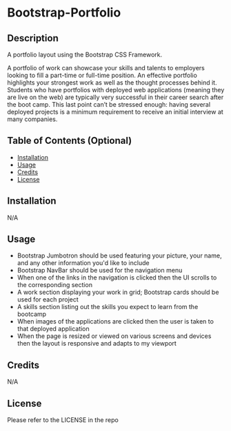 # Bootstrap-Portfolio


## Description

A portfolio layout using the Bootstrap CSS Framework.

A portfolio of work can showcase your skills and talents to employers looking to fill a part-time or full-time position. An effective portfolio highlights your strongest work as well as the thought processes behind it. Students who have portfolios with deployed web applications (meaning they are live on the web) are typically very successful in their career search after the boot camp. This last point can’t be stressed enough: having several deployed projects is a minimum requirement to receive an initial interview at many companies.

## Table of Contents (Optional)


- [Installation](#installation)
- [Usage](#usage)
- [Credits](#credits)
- [License](#license)

## Installation

N/A

## Usage

* Bootstrap Jumbotron should be used featuring your picture, your name, and any other information you'd like to include
* Bootstrap NavBar should be used for the navigation menu
* When one of the links in the navigation is clicked then the UI scrolls to the corresponding section
* A work section displaying your work in grid; Bootstrap cards should be used for each project
* A skills section listing out the skills you expect to learn from the bootcamp
* When images of the applications are clicked then the user is taken to that deployed application
* When the page is resized or viewed on various screens and devices then the layout is responsive and adapts to my viewport


## Credits

N/A

## License

Please refer to the LICENSE in the repo
